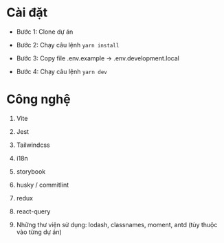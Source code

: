 # Cài đặt

- Bước 1: Clone dự án

- Bước 2: Chạy câu lệnh `yarn install`

- Bước 3: Copy file .env.example -> .env.development.local

- Bước 4: Chạy câu lệnh `yarn dev`

# Công nghệ

1. Vite

2. Jest

3. Tailwindcss

4. i18n

5. storybook

6. husky / commitlint

7. redux

8. react-query

9. Những thư viện sử dụng: lodash, classnames, moment, antd (tùy thuộc vào từng dự án)
